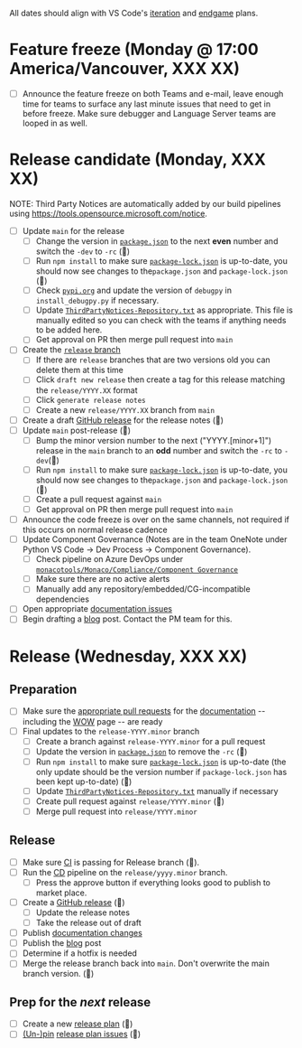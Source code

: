 All dates should align with VS Code's [iteration](https://github.com/microsoft/vscode/labels/iteration-plan) and [endgame](https://github.com/microsoft/vscode/labels/endgame-plan) plans.

# Feature freeze (Monday @ 17:00 America/Vancouver, XXX XX)

-   [ ] Announce the feature freeze on both Teams and e-mail, leave enough time for teams to surface any last minute issues that need to get in before freeze. Make sure debugger and Language Server teams are looped in as well.

# Release candidate (Monday, XXX XX)

NOTE: Third Party Notices are automatically added by our build pipelines using https://tools.opensource.microsoft.com/notice.

-   [ ] Update `main` for the release
    -   [ ] Change the version in [`package.json`](https://github.com/Microsoft/vscode-python/blob/main/package.json) to the next **even** number and switch the `-dev` to `-rc` (🤖)
    -   [ ] Run `npm install` to make sure [`package-lock.json`](https://github.com/Microsoft/vscode-python/blob/main/package.json) is up-to-date, you should now see changes to the`package.json` and `package-lock.json` (🤖)
    -   [ ] Check [`pypi.org`](https://pypi.org/search/?q=debugpy) and update the version of `debugpy` in `install_debugpy.py` if necessary.
    -   [ ] Update [`ThirdPartyNotices-Repository.txt`](https://github.com/Microsoft/vscode-python/blob/main/ThirdPartyNotices-Repository.txt) as appropriate. This file is manually edited so you can check with the teams if anything needs to be added here.
    -   [ ] Get approval on PR then merge pull request into `main`
-   [ ] Create the [`release` branch](https://github.com/microsoft/vscode-python/branches)
    -   [ ] If there are `release` branches that are two versions old you can delete them at this time
    -   [ ] Click `draft new release` then create a tag for this release matching the `release/YYYY.XX` format
    -   [ ] Click `generate release notes`
    -   [ ] Create a new `release/YYYY.XX` branch from `main`
-   [ ] Create a draft [GitHub release](https://github.com/microsoft/vscode-python/releases) for the release notes (🤖)
-   [ ] Update `main` post-release (🤖)
    -   [ ] Bump the minor version number to the next ("YYYY.[minor+1]") release in the `main` branch to an **odd** number and switch the `-rc` to `-dev`(🤖)
    -   [ ] Run `npm install` to make sure [`package-lock.json`](https://github.com/Microsoft/vscode-python/blob/main/package.json) is up-to-date, you should now see changes to the`package.json` and `package-lock.json` (🤖)
    -   [ ] Create a pull request against `main`
    -   [ ] Get approval on PR then merge pull request into `main`
-   [ ] Announce the code freeze is over on the same channels, not required if this occurs on normal release cadence
-   [ ] Update Component Governance (Notes are in the team OneNote under Python VS Code → Dev Process → Component Governance).
    -   [ ] Check pipeline on Azure DevOps under [`monacotools/Monaco/Compliance/Component Governance`](https://dev.azure.com/monacotools/Monaco/_componentGovernance/192726?_a=alerts&typeId=11825783&alerts-view-option=active)
    -   [ ] Make sure there are no active alerts
    -   [ ] Manually add any repository/embedded/CG-incompatible dependencies
-   [ ] Open appropriate [documentation issues](https://github.com/microsoft/vscode-docs/issues?q=is%3Aissue+is%3Aopen+label%3Apython)
-   [ ] Begin drafting a [blog](http://aka.ms/pythonblog) post. Contact the PM team for this.

# Release (Wednesday, XXX XX)

## Preparation

-   [ ] Make sure the [appropriate pull requests](https://github.com/microsoft/vscode-docs/pulls) for the [documentation](https://code.visualstudio.com/docs/python/python-tutorial) -- including the [WOW](https://code.visualstudio.com/docs/languages/python) page -- are ready
-   [ ] Final updates to the `release-YYYY.minor` branch
    -   [ ] Create a branch against `release-YYYY.minor` for a pull request
    -   [ ] Update the version in [`package.json`](https://github.com/Microsoft/vscode-python/blob/main/package.json) to remove the `-rc` (🤖)
    -   [ ] Run `npm install` to make sure [`package-lock.json`](https://github.com/Microsoft/vscode-python/blob/main/package.json) is up-to-date (the only update should be the version number if `package-lock.json` has been kept up-to-date) (🤖)
    -   [ ] Update [`ThirdPartyNotices-Repository.txt`](https://github.com/Microsoft/vscode-python/blob/main/ThirdPartyNotices-Repository.txt) manually if necessary
    -   [ ] Create pull request against `release/YYYY.minor` (🤖)
    -   [ ] Merge pull request into `release/YYYY.minor`

## Release

-   [ ] Make sure [CI](https://github.com/microsoft/vscode-python/actions?query=workflow:%22Build%22) is passing for Release branch (🤖).
-   [ ] Run the [CD](https://dev.azure.com/monacotools/Monaco/_build?definitionId=299) pipeline on the `release/yyyy.minor` branch.
    -   [ ] Press the approve button if everything looks good to publish to market place.
-   [ ] Create a [GitHub release](https://github.com/microsoft/vscode-python/releases) (🤖)
    -   [ ] Update the release notes
    -   [ ] Take the release out of draft
-   [ ] Publish [documentation changes](https://github.com/Microsoft/vscode-docs/pulls?q=is%3Apr+is%3Aopen+label%3Apython)
-   [ ] Publish the [blog](http://aka.ms/pythonblog) post
-   [ ] Determine if a hotfix is needed
-   [ ] Merge the release branch back into `main`. Don't overwrite the main branch version. (🤖)

## Prep for the _next_ release

-   [ ] Create a new [release plan](https://raw.githubusercontent.com/microsoft/vscode-python/main/.github/release_plan.md) (🤖)
-   [ ] [(Un-)pin](https://help.github.com/en/articles/pinning-an-issue-to-your-repository) [release plan issues](https://github.com/Microsoft/vscode-python/labels/release%20plan) (🤖)
